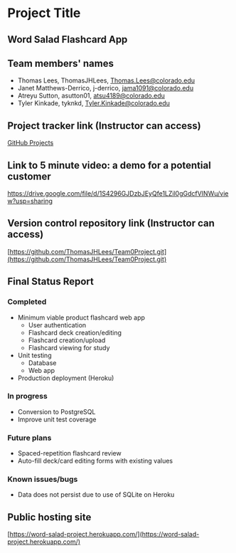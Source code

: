 # Project Title #
## Word Salad Flashcard App #

## Team members' names ##
 * Thomas Lees, ThomasJHLees, Thomas.Lees@colorado.edu
 * Janet Matthews-Derrico, j-derrico, jama1091@colorado.edu
 * Atreyu Sutton, asutton01, atsu4189@colorado.edu
 * Tyler Kinkade, tyknkd, Tyler.Kinkade@colorado.edu

## Project tracker link (Instructor can access) ##
  [GitHub Projects](https://github.com/users/ThomasJHLees/projects/1)

## Link to 5 minute video: a demo for a potential customer ##
https://drive.google.com/file/d/1S4296GJDzbJEyQfe1LZil0gGdcfVINWu/view?usp=sharing

## Version control repository link (Instructor can access) ##
  [https://github.com/ThomasJHLees/Team0Project.git](https://github.com/ThomasJHLees/Team0Project.git)
  
## Final Status Report ##
### Completed ###
 * Minimum viable product flashcard web app
   * User authentication 
   * Flashcard deck creation/editing
   * Flashcard creation/upload
   * Flashcard viewing for study
 * Unit testing
   * Database
   * Web app
 * Production deployment (Heroku)
### In progress ###
 * Conversion to PostgreSQL
 * Improve unit test coverage
### Future plans ###
 * Spaced-repetition flashcard review
 * Auto-fill deck/card editing forms with existing values
### Known issues/bugs ###
 * Data does not persist due to use of SQLite on Heroku

## Public hosting site ##
[https://word-salad-project.herokuapp.com/](https://word-salad-project.herokuapp.com/)

